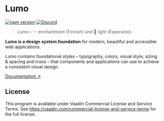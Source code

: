 # Lumo

[![npm version](https://badgen.net/npm/v/@vaadin/vaadin-lumo-styles)](https://www.npmjs.com/package/@vaadin/vaadin-lumo-styles)
[![Discord](https://img.shields.io/discord/732335336448852018?label=discord)](https://discord.gg/PHmkCKC)

> Lumo – ✨ enchantment (Finnish) and 🔆 light (Esperanto)

**Lumo is a design system foundation** for modern, beautiful and accessible web applications.

Lumo contains foundational styles – typography, colors, visual style, sizing & spacing and icons – that components and applications can use to achieve a consistent visual design.

[Documentation ↗](https://vaadin.com/docs/latest/styling/lumo)

## License

This program is available under Vaadin Commercial License and Service Terms.
See https://vaadin.com/commercial-license-and-service-terms for the full
license.

